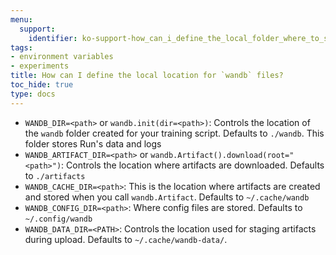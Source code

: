 ```yaml
---
menu:
  support:
    identifier: ko-support-how_can_i_define_the_local_folder_where_to_save_the_wandb_files
tags:
- environment variables
- experiments
title: How can I define the local location for `wandb` files?
toc_hide: true
type: docs
---
```


- `WANDB_DIR=<path>` or `wandb.init(dir=<path>)`: Controls the location of the `wandb` folder created for your training script. Defaults to `./wandb`. This folder stores Run's data and logs
- `WANDB_ARTIFACT_DIR=<path>` or `wandb.Artifact().download(root="<path>")`: Controls the location where artifacts are downloaded. Defaults to `./artifacts`
- `WANDB_CACHE_DIR=<path>`: This is the location where artifacts are created and stored when you call `wandb.Artifact`. Defaults to `~/.cache/wandb`
- `WANDB_CONFIG_DIR=<path>`: Where config files are stored. Defaults to `~/.config/wandb`
- `WANDB_DATA_DIR=<PATH>`: Controls the location used for staging artifacts during upload. Defaults to `~/.cache/wandb-data/`.